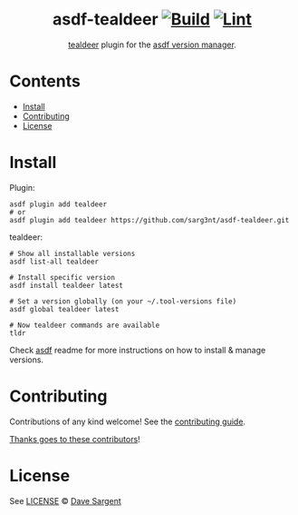 <div align="center">

# asdf-tealdeer [![Build](https://github.com/sarg3nt/asdf-tealdeer/actions/workflows/build.yml/badge.svg)](https://github.com/sarg3nt/asdf-tealdeer/actions/workflows/build.yml) [![Lint](https://github.com/sarg3nt/asdf-tealdeer/actions/workflows/lint.yml/badge.svg)](https://github.com/sarg3nt/asdf-tealdeer/actions/workflows/lint.yml)

[tealdeer](https://github.com/dbrgn/tealdeer) plugin for the [asdf version manager](https://asdf-vm.com).

</div>

# Contents

- [Install](#install)
- [Contributing](#contributing)
- [License](#license)

# Install

Plugin:

```shell
asdf plugin add tealdeer
# or
asdf plugin add tealdeer https://github.com/sarg3nt/asdf-tealdeer.git
```

tealdeer:

```shell
# Show all installable versions
asdf list-all tealdeer

# Install specific version
asdf install tealdeer latest

# Set a version globally (on your ~/.tool-versions file)
asdf global tealdeer latest

# Now tealdeer commands are available
tldr
```

Check [asdf](https://github.com/asdf-vm/asdf) readme for more instructions on how to
install & manage versions.

# Contributing

Contributions of any kind welcome! See the [contributing guide](contributing.md).

[Thanks goes to these contributors](https://github.com/sarg3nt/asdf-tealdeer/graphs/contributors)!

# License

See [LICENSE](LICENSE) © [Dave Sargent](https://github.com/sarg3nt/)
